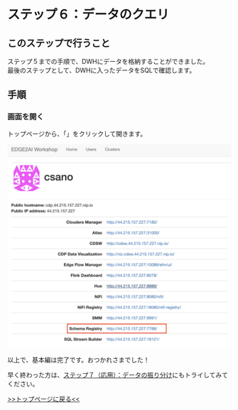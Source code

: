 # ステップ６：データのクエリ

## このステップで行うこと

ステップ５までの手順で、DWHにデータを格納することができました。<br>
最後のステップとして、DWHに入ったデータをSQLで確認します。

## 手順

### 画面を開く

トップページから、「」をクリックして開きます。

![](screenshots_lab02/open.png "")


以上で、基本編は完了です。おつかれさまでした！

早く終わった方は、[ステップ７（応用）：データの振り分け](lab07_bonus.md)にもトライしてみてください。

[>>トップページに戻る<<](lab_top.md)